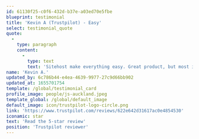 ```yaml
---
id: 61130f25-c0f6-432d-b37e-a03ed70e5fbe
blueprint: testimonial
title: 'Kevin A (Trustpilot) - Easy'
select: testimonial_quote
quote:
  -
    type: paragraph
    content:
      -
        type: text
        text: 'Sitehost make everything easy. Great product, but most importantly for us is the speed of support when we need it. Highly recommended.'
name: 'Kevin A.'
updated_by: 6c786b44-e4ea-4639-9977-27c9d66bb902
updated_at: 1655701754
template: /global/testimonial_card
profile_image: people/js-auckland.jpeg
template_global: /global/default_image
default_image: icon/trustpilot-logo-circle.png
link: 'https://www.trustpilot.com/reviews/622e642d31617ac0e4854530'
iconamic: star
text: 'Read the 5-star review'
position: 'Trustpilot reviewer'
---
```

